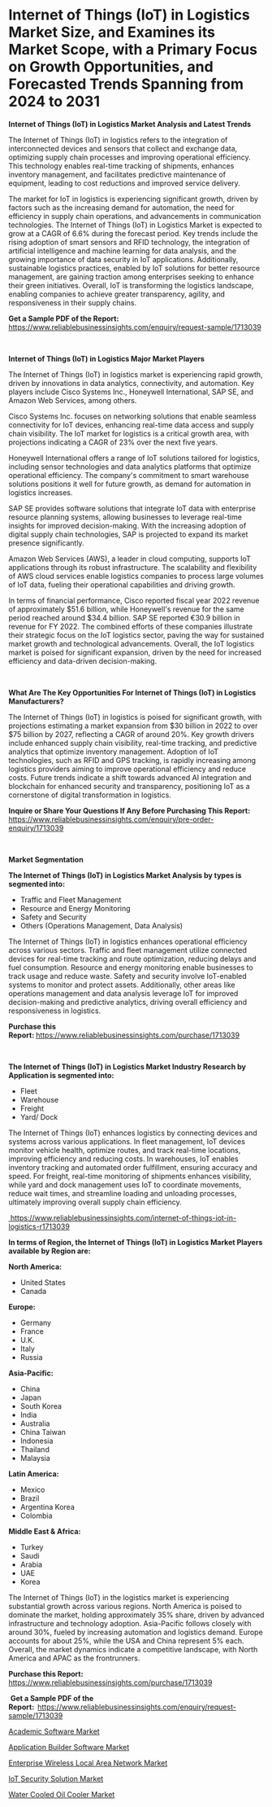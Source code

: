 <p><h1>Internet of Things (IoT) in Logistics Market Size, and Examines its Market Scope, with a Primary Focus on Growth Opportunities, and Forecasted Trends Spanning from 2024 to 2031</h1></p><p><strong>Internet of Things (IoT) in Logistics Market Analysis and Latest Trends</strong></p>
<p><p>The Internet of Things (IoT) in logistics refers to the integration of interconnected devices and sensors that collect and exchange data, optimizing supply chain processes and improving operational efficiency. This technology enables real-time tracking of shipments, enhances inventory management, and facilitates predictive maintenance of equipment, leading to cost reductions and improved service delivery.</p><p>The market for IoT in logistics is experiencing significant growth, driven by factors such as the increasing demand for automation, the need for efficiency in supply chain operations, and advancements in communication technologies. The Internet of Things (IoT) in Logistics Market is expected to grow at a CAGR of 6.6% during the forecast period. Key trends include the rising adoption of smart sensors and RFID technology, the integration of artificial intelligence and machine learning for data analysis, and the growing importance of data security in IoT applications. Additionally, sustainable logistics practices, enabled by IoT solutions for better resource management, are gaining traction among enterprises seeking to enhance their green initiatives. Overall, IoT is transforming the logistics landscape, enabling companies to achieve greater transparency, agility, and responsiveness in their supply chains.</p></p>
<p><strong>Get a Sample PDF of the Report:&nbsp;</strong> <a href="https://www.reliablebusinessinsights.com/enquiry/request-sample/1713039?utm_campaign=1138&utm_medium=2&utm_source=Github&utm_content=ia&utm_term=22102024&utm_id=internet-of-things-iot-in-logistics">https://www.reliablebusinessinsights.com/enquiry/request-sample/1713039</a></p>
<p>&nbsp;</p>
<p><strong>Internet of Things (IoT) in Logistics Major Market Players</strong></p>
<p><p>The Internet of Things (IoT) in logistics market is experiencing rapid growth, driven by innovations in data analytics, connectivity, and automation. Key players include Cisco Systems Inc., Honeywell International, SAP SE, and Amazon Web Services, among others.</p><p>Cisco Systems Inc. focuses on networking solutions that enable seamless connectivity for IoT devices, enhancing real-time data access and supply chain visibility. The IoT market for logistics is a critical growth area, with projections indicating a CAGR of 23% over the next five years. </p><p>Honeywell International offers a range of IoT solutions tailored for logistics, including sensor technologies and data analytics platforms that optimize operational efficiency. The company's commitment to smart warehouse solutions positions it well for future growth, as demand for automation in logistics increases.</p><p>SAP SE provides software solutions that integrate IoT data with enterprise resource planning systems, allowing businesses to leverage real-time insights for improved decision-making. With the increasing adoption of digital supply chain technologies, SAP is projected to expand its market presence significantly.</p><p>Amazon Web Services (AWS), a leader in cloud computing, supports IoT applications through its robust infrastructure. The scalability and flexibility of AWS cloud services enable logistics companies to process large volumes of IoT data, fueling their operational capabilities and driving growth.</p><p>In terms of financial performance, Cisco reported fiscal year 2022 revenue of approximately $51.6 billion, while Honeywell's revenue for the same period reached around $34.4 billion. SAP SE reported €30.9 billion in revenue for FY 2022. The combined efforts of these companies illustrate their strategic focus on the IoT logistics sector, paving the way for sustained market growth and technological advancements. Overall, the IoT logistics market is poised for significant expansion, driven by the need for increased efficiency and data-driven decision-making.</p></p>
<p>&nbsp;</p>
<p><strong>What Are The Key Opportunities For Internet of Things (IoT) in Logistics Manufacturers?</strong></p>
<p><p>The Internet of Things (IoT) in logistics is poised for significant growth, with projections estimating a market expansion from $30 billion in 2022 to over $75 billion by 2027, reflecting a CAGR of around 20%. Key growth drivers include enhanced supply chain visibility, real-time tracking, and predictive analytics that optimize inventory management. Adoption of IoT technologies, such as RFID and GPS tracking, is rapidly increasing among logistics providers aiming to improve operational efficiency and reduce costs. Future trends indicate a shift towards advanced AI integration and blockchain for enhanced security and transparency, positioning IoT as a cornerstone of digital transformation in logistics.</p></p>
<p><strong>Inquire or Share Your Questions If Any Before Purchasing This Report:</strong> <a href="https://www.reliablebusinessinsights.com/enquiry/pre-order-enquiry/1713039?utm_campaign=1138&utm_medium=2&utm_source=Github&utm_content=ia&utm_term=22102024&utm_id=internet-of-things-iot-in-logistics">https://www.reliablebusinessinsights.com/enquiry/pre-order-enquiry/1713039</a></p>
<p>&nbsp;</p>
<p><strong>Market Segmentation</strong></p>
<p><strong>The Internet of Things (IoT) in Logistics Market Analysis by types is segmented into:</strong></p>
<p><ul><li>Traffic and Fleet Management</li><li>Resource and Energy Monitoring</li><li>Safety and Security</li><li>Others (Operations Management, Data Analysis)</li></ul></p>
<p><p>The Internet of Things (IoT) in logistics enhances operational efficiency across various sectors. Traffic and fleet management utilize connected devices for real-time tracking and route optimization, reducing delays and fuel consumption. Resource and energy monitoring enable businesses to track usage and reduce waste. Safety and security involve IoT-enabled systems to monitor and protect assets. Additionally, other areas like operations management and data analysis leverage IoT for improved decision-making and predictive analytics, driving overall efficiency and responsiveness in logistics.</p></p>
<p><strong>Purchase this Report:&nbsp;</strong><a href="https://www.reliablebusinessinsights.com/purchase/1713039?utm_campaign=1138&utm_medium=2&utm_source=Github&utm_content=ia&utm_term=22102024&utm_id=internet-of-things-iot-in-logistics">https://www.reliablebusinessinsights.com/purchase/1713039</a></p>
<p>&nbsp;</p>
<p><strong>The Internet of Things (IoT) in Logistics Market Industry Research by Application is segmented into:</strong></p>
<p><ul><li>Fleet</li><li>Warehouse</li><li>Freight</li><li>Yard/ Dock</li></ul></p>
<p><p>The Internet of Things (IoT) enhances logistics by connecting devices and systems across various applications. In fleet management, IoT devices monitor vehicle health, optimize routes, and track real-time locations, improving efficiency and reducing costs. In warehouses, IoT enables inventory tracking and automated order fulfillment, ensuring accuracy and speed. For freight, real-time monitoring of shipments enhances visibility, while yard and dock management uses IoT to coordinate movements, reduce wait times, and streamline loading and unloading processes, ultimately improving overall supply chain efficiency.</p></p>
<p><a href="https://www.reliablebusinessinsights.com/internet-of-things-iot-in-logistics-r1713039?utm_campaign=1138&utm_medium=2&utm_source=Github&utm_content=ia&utm_term=22102024&utm_id=internet-of-things-iot-in-logistics">&nbsp;https://www.reliablebusinessinsights.com/internet-of-things-iot-in-logistics-r1713039</a></p>
<p><strong>In terms of Region, the Internet of Things (IoT) in Logistics Market Players available by Region are:</strong></p>
<p>
    <p> <strong> North America: </strong>
        <ul>
            <li>United States</li>
            <li>Canada</li>
        </ul>
        </p> 
    <p> <strong> Europe: </strong>
        <ul>
            <li>Germany</li>
            <li>France</li>
            <li>U.K.</li>
            <li>Italy</li>
            <li>Russia</li>
        </ul>
        </p> 
    <p> <strong> Asia-Pacific: </strong>
        <ul>
            <li>China</li>
            <li>Japan</li>
            <li>South Korea</li>
            <li>India</li>
            <li>Australia</li>
            <li>China Taiwan</li>
            <li>Indonesia</li>
            <li>Thailand</li>
            <li>Malaysia</li>
        </ul>
        </p> 
    <p> <strong> Latin America: </strong>
        <ul>
            <li>Mexico</li>
            <li>Brazil</li>
            <li>Argentina Korea</li>
            <li>Colombia</li>
        </ul>
        </p> 
    <p> <strong> Middle East & Africa: </strong>
        <ul>
            <li>Turkey</li>
            <li>Saudi</li>
            <li>Arabia</li>
            <li>UAE</li>
            <li>Korea</li>
        </ul>
    </p>
    </p>
<p><p>The Internet of Things (IoT) in the logistics market is experiencing substantial growth across various regions. North America is poised to dominate the market, holding approximately 35% share, driven by advanced infrastructure and technology adoption. Asia-Pacific follows closely with around 30%, fueled by increasing automation and logistics demand. Europe accounts for about 25%, while the USA and China represent 5% each. Overall, the market dynamics indicate a competitive landscape, with North America and APAC as the frontrunners.</p></p>
<p><strong>Purchase this Report: </strong><a href="https://www.reliablebusinessinsights.com/purchase/1713039?utm_campaign=1138&utm_medium=2&utm_source=Github&utm_content=ia&utm_term=22102024&utm_id=internet-of-things-iot-in-logistics">https://www.reliablebusinessinsights.com/purchase/1713039</a></p>
<p>&nbsp;<strong>Get a Sample PDF of the Report:&nbsp;&nbsp;</strong><a href="https://www.reliablebusinessinsights.com/enquiry/request-sample/1713039?utm_campaign=1138&utm_medium=2&utm_source=Github&utm_content=ia&utm_term=22102024&utm_id=internet-of-things-iot-in-logistics">https://www.reliablebusinessinsights.com/enquiry/request-sample/1713039</a></p>
<p><strong></strong></p>
<p><p><a href="https://www.linkedin.com/pulse/market-insights-global-academic-software-forecast-innovation-mtsnf?utm_campaign=1138&utm_medium=2&utm_source=Github&utm_content=ia&utm_term=22102024&utm_id=internet-of-things-iot-in-logistics">Academic Software Market</a></p><p><a href="https://www.linkedin.com/pulse/application-builder-software-market-drivers-challenges-forecast-lggtf?utm_campaign=1138&utm_medium=2&utm_source=Github&utm_content=ia&utm_term=22102024&utm_id=internet-of-things-iot-in-logistics">Application Builder Software Market</a></p><p><a href="https://github.com/whitbyuhringenn/Market-Research-Report-List-1/blob/main/enterprise-wireless-local-area-network-market.md?utm_campaign=1138&utm_medium=2&utm_source=Github&utm_content=ia&utm_term=22102024&utm_id=internet-of-things-iot-in-logistics">Enterprise Wireless Local Area Network Market</a></p><p><a href="https://github.com/burdgexaraeqn/Market-Research-Report-List-1/blob/main/iot-security-solution-market.md?utm_campaign=1138&utm_medium=2&utm_source=Github&utm_content=ia&utm_term=22102024&utm_id=internet-of-things-iot-in-logistics">IoT Security Solution Market</a></p><p><a href="https://issuu.com/reportprime-2/docs/water-cooled-oil-cooler-market-size_7d72854cda8d7b?utm_campaign=1138&utm_medium=2&utm_source=Github&utm_content=ia&utm_term=22102024&utm_id=internet-of-things-iot-in-logistics">Water Cooled Oil Cooler Market</a></p></p>